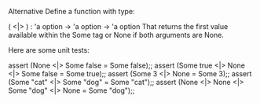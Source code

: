 Alternative
Define a function with type:

( <|> ) : 'a option -> 'a option -> 'a option
That returns the first value available within the Some tag or None if both arguments are None.

Here are some unit tests:

assert (None <|> Some false = Some false);;
assert (Some true <|> None <|> Some false = Some true);;
assert (Some 3 <|> None = Some 3);;
assert (Some "cat" <|> Some "dog" = Some "cat");;
assert (None <|> None <|> Some "dog" <|> None = Some "dog");;